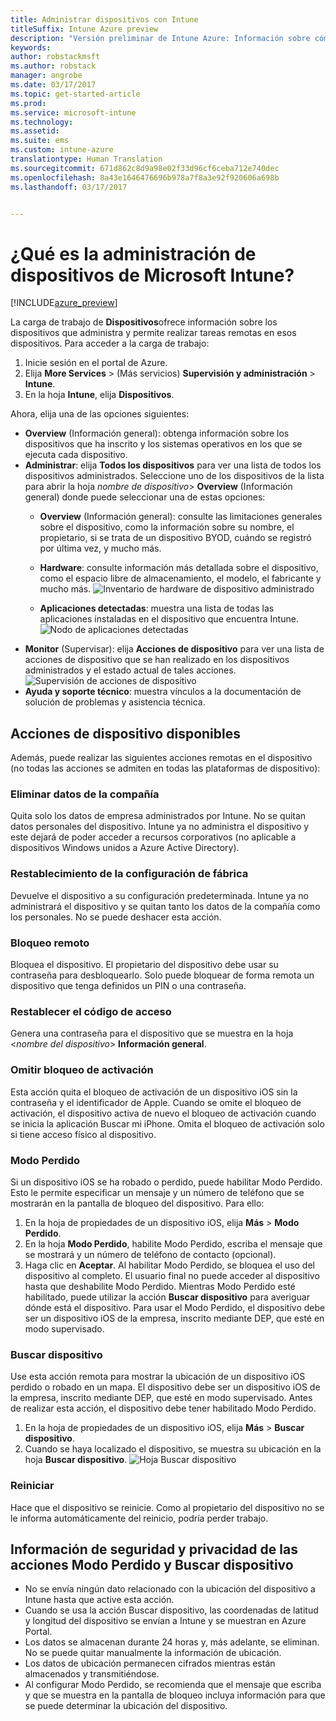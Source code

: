 ```yaml
---
title: Administrar dispositivos con Intune
titleSuffix: Intune Azure preview
description: "Versión preliminar de Intune Azure: Información sobre cómo ver los dispositivos que administra con Intune y realizar diversas operaciones en ellos."
keywords: 
author: robstackmsft
ms.author: robstack
manager: angrobe
ms.date: 03/17/2017
ms.topic: get-started-article
ms.prod: 
ms.service: microsoft-intune
ms.technology: 
ms.assetid: 
ms.suite: ems
ms.custom: intune-azure
translationtype: Human Translation
ms.sourcegitcommit: 671d862c8d9a98e02f33d96cf6ceba712e740dec
ms.openlocfilehash: 8a43e1646476696b978a7f8a3e92f920606a698b
ms.lasthandoff: 03/17/2017


---
```


# <a name="what-is-microsoft-intune-device-management"></a>¿Qué es la administración de dispositivos de Microsoft Intune? 


[!INCLUDE[azure_preview](../includes/azure_preview.md)]

La carga de trabajo de **Dispositivos**ofrece información sobre los dispositivos que administra y permite realizar tareas remotas en esos dispositivos. Para acceder a la carga de trabajo:

1. Inicie sesión en el portal de Azure.
2. Elija **More Services** >  (Más servicios) **Supervisión y administración** > **Intune**.
3. En la hoja **Intune**, elija **Dispositivos**.

Ahora, elija una de las opciones siguientes:

- **Overview** (Información general): obtenga información sobre los dispositivos que ha inscrito y los sistemas operativos en los que se ejecuta cada dispositivo.
- **Administrar**: elija **Todos los dispositivos** para ver una lista de todos los dispositivos administrados.
    Seleccione uno de los dispositivos de la lista para abrir la hoja *nombre de dispositivo*> **Overview** (Información general) donde puede seleccionar una de estas opciones:
    - **Overview** (Información general): consulte las limitaciones generales sobre el dispositivo, como la información sobre su nombre, el propietario, si se trata de un dispositivo BYOD, cuándo se registró por última vez, y mucho más. 
                
    - **Hardware**: consulte información más detallada sobre el dispositivo, como el espacio libre de almacenamiento, el modelo, el fabricante y mucho más.
    ![Inventario de hardware de dispositivo administrado](./media/hardware-inventory.png)
    - **Aplicaciones detectadas**: muestra una lista de todas las aplicaciones instaladas en el dispositivo que encuentra Intune.
    ![Nodo de aplicaciones detectadas](./media/detected-applications.png)
- **Monitor** (Supervisar): elija **Acciones de dispositivo** para ver una lista de acciones de dispositivo que se han realizado en los dispositivos administrados y el estado actual de tales acciones.
![Supervisión de acciones de dispositivo](./media/monitor-device-actions.png)
- **Ayuda y soporte técnico**: muestra vínculos a la documentación de solución de problemas y asistencia técnica.

## <a name="available-device-actions"></a>Acciones de dispositivo disponibles

Además, puede realizar las siguientes acciones remotas en el dispositivo (no todas las acciones se admiten en todas las plataformas de dispositivo):

### <a name="remove-company-data"></a>**Eliminar datos de la compañía**
Quita solo los datos de empresa administrados por Intune. No se quitan datos personales del dispositivo. Intune ya no administra el dispositivo y este dejará de poder acceder a recursos corporativos (no aplicable a dispositivos Windows unidos a Azure Active Directory).

### <a name="factory-reset"></a>**Restablecimiento de la configuración de fábrica**
Devuelve el dispositivo a su configuración predeterminada. Intune ya no administrará el dispositivo y se quitan tanto los datos de la compañía como los personales. No se puede deshacer esta acción.

### <a name="remote-lock"></a>**Bloqueo remoto**
Bloquea el dispositivo. El propietario del dispositivo debe usar su contraseña para desbloquearlo. Solo puede bloquear de forma remota un dispositivo que tenga definidos un PIN o una contraseña.

### <a name="reset-passcode"></a>**Restablecer el código de acceso**
Genera una contraseña para el dispositivo que se muestra en la hoja <*nombre del dispositivo*> **Información general**.

### <a name="bypass-activation-lock"></a>**Omitir bloqueo de activación**
Esta acción quita el bloqueo de activación de un dispositivo iOS sin la contraseña y el identificador de Apple. Cuando se omite el bloqueo de activación, el dispositivo activa de nuevo el bloqueo de activación cuando se inicia la aplicación Buscar mi iPhone. Omita el bloqueo de activación solo si tiene acceso físico al dispositivo.

### <a name="lost-mode"></a>**Modo Perdido**
Si un dispositivo iOS se ha robado o perdido, puede habilitar Modo Perdido. Esto le permite especificar un mensaje y un número de teléfono que se mostrarán en la pantalla de bloqueo del dispositivo. Para ello:
1.    En la hoja de propiedades de un dispositivo iOS, elija **Más** > **Modo Perdido**.
2.    En la hoja **Modo Perdido**, habilite Modo Perdido, escriba el mensaje que se mostrará y un número de teléfono de contacto (opcional).
3.    Haga clic en **Aceptar**.
Al habilitar Modo Perdido, se bloquea el uso del dispositivo al completo. El usuario final no puede acceder al dispositivo hasta que deshabilite Modo Perdido. Mientras Modo Perdido esté habilitado, puede utilizar la acción **Buscar dispositivo** para averiguar dónde está el dispositivo.
Para usar el Modo Perdido, el dispositivo debe ser un dispositivo iOS de la empresa, inscrito mediante DEP, que esté en modo supervisado.

### <a name="locate-device"></a>**Buscar dispositivo**
Use esta acción remota para mostrar la ubicación de un dispositivo iOS perdido o robado en un mapa. El dispositivo debe ser un dispositivo iOS de la empresa, inscrito mediante DEP, que esté en modo supervisado. Antes de realizar esta acción, el dispositivo debe tener habilitado Modo Perdido.
1.    En la hoja de propiedades de un dispositivo iOS, elija **Más** > **Buscar dispositivo**.
2.    Cuando se haya localizado el dispositivo, se muestra su ubicación en la hoja **Buscar dispositivo**. 
    ![Hoja Buscar dispositivo](./media/locate-device.png)

### <a name="restart"></a>**Reiniciar**
Hace que el dispositivo se reinicie. Como al propietario del dispositivo no se le informa automáticamente del reinicio, podría perder trabajo.


## <a name="security-and-privacy-information-for-the-lost-mode-and-locate-device-actions"></a>Información de seguridad y privacidad de las acciones Modo Perdido y Buscar dispositivo
- No se envía ningún dato relacionado con la ubicación del dispositivo a Intune hasta que active esta acción.
- Cuando se usa la acción Buscar dispositivo, las coordenadas de latitud y longitud del dispositivo se envían a Intune y se muestran en Azure Portal.
- Los datos se almacenan durante 24 horas y, más adelante, se eliminan. No se puede quitar manualmente la información de ubicación.
- Los datos de ubicación permanecen cifrados mientras están almacenados y transmitiéndose.
- Al configurar Modo Perdido, se recomienda que el mensaje que escriba y que se muestra en la pantalla de bloqueo incluya información para que se puede determinar la ubicación del dispositivo.

